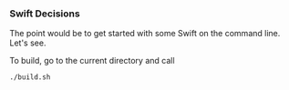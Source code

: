 ### Swift Decisions
The point would be to get started with some Swift on the command line. Let's
see.

To build, go to the current directory and call

	./build.sh

